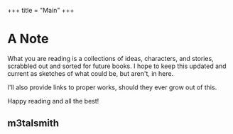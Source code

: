 +++
title = "Main"
+++

# A Note

What you are reading is a collections of ideas, characters, and stories, scrabbled out and sorted for future books. I hope to keep this updated and current as sketches of what could be, but aren't, in here.

I'll also provide links to proper works, should they ever grow out of this.

Happy reading and all the best!

## m3talsmith